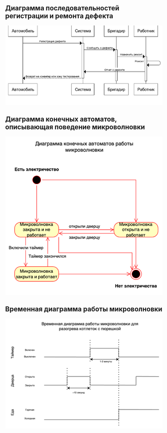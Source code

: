## Диаграмма последовательностей регистрации и ремонта дефекта

![](task-1.png)

## Диаграмма конечных автоматов, описывающая поведение микроволновки

![](task-2.png)

## Временная диаграмма работы микроволновки

![](task-3.png)